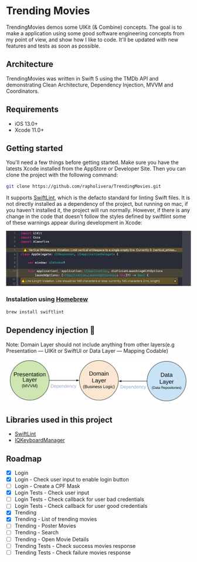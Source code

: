 # Trending Movies

TrendingMovies demos some UIKit (& Combine) concepts. The goal is to make a application using some good software engineering concepts from my point of view, and show how I like to code. It'll be updated with new features and tests as soon as possible.

## Architecture

TrendingMovies was written in Swift 5 using the TMDb API and demonstrating Clean Architecture, Dependency Injection, MVVM and Coordinators.

## Requirements

* iOS 13.0+
* Xcode 11.0+

## Getting started

You'll need a few things before getting started. Make sure you have the latests Xcode installed from the AppStore or Developer Site. Then you can clone the project with the following command:

```bash
git clone https://github.com/rapholivera/TrendingMovies.git
```

It supports [SwiftLint](https://github.com/realm/SwiftLint), which is the defacto standard for linting Swift files. It is not directly installed as a dependency of the project, but running on mac, if you haven't installed it, the project will run normally. However, if there is any change in the code that doesn't follow the styles defined by swiftlint some of these warnings appear during development in Xcode:

![Header](README-FILES/xcode-swiftlint-warnings.png)

### Instalation using [Homebrew](http://brew.sh/)

```bash
brew install swiftlint
```

## Dependency injection 💉

Note: Domain Layer should not include anything from other layers(e.g Presentation — UIKit or SwiftUI or Data Layer — Mapping Codable)

![Header](README-FILES/CleanArchitectureDependencies.png)

## Libraries used in this project

* [SwiftLint](https://github.com/realm/SwiftLint)
* [IQKeyboardManager](https://github.com/hackiftekhar/IQKeyboardManager)

## Roadmap

- [x] Login
- [x] Login - Check user input to enable login button
- [ ] Login - Create a CPF Mask
- [x] Login Tests - Check user input
- [ ] Login Tests - Check callback for user bad credentials
- [ ] Login Tests - Check callback for user good credentials
- [x] Trending
- [x] Trending - List of trending movies
- [ ] Trending - Poster Movies
- [ ] Trending - Search
- [ ] Trending - Open Movie Details
- [ ] Trending Tests - Check success movies response
- [ ] Trending Tests - Check failure movies response
